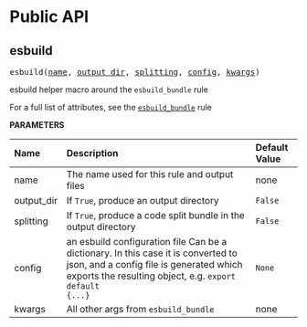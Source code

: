 <!-- Generated with Stardoc: http://skydoc.bazel.build -->

# Public API

<a id="esbuild"></a>

## esbuild

<pre>
esbuild(<a href="#esbuild-name">name</a>, <a href="#esbuild-output_dir">output_dir</a>, <a href="#esbuild-splitting">splitting</a>, <a href="#esbuild-config">config</a>, <a href="#esbuild-kwargs">kwargs</a>)
</pre>

esbuild helper macro around the `esbuild_bundle` rule

For a full list of attributes, see the [`esbuild_bundle`]() rule


**PARAMETERS**


| Name  | Description | Default Value |
| :------------- | :------------- | :------------- |
| <a id="esbuild-name"></a>name |  The name used for this rule and output files   |  none |
| <a id="esbuild-output_dir"></a>output_dir |  If <code>True</code>, produce an output directory   |  <code>False</code> |
| <a id="esbuild-splitting"></a>splitting |  If <code>True</code>, produce a code split bundle in the output directory   |  <code>False</code> |
| <a id="esbuild-config"></a>config |  an esbuild configuration file Can be a dictionary. In this case it is converted to json, and a config file is generated which exports the resulting object, e.g. <code>export default {...}</code>   |  <code>None</code> |
| <a id="esbuild-kwargs"></a>kwargs |  All other args from <code>esbuild_bundle</code>   |  none |



